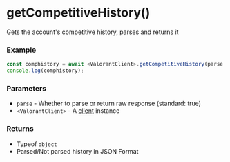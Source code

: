 # getCompetitiveHistory()
Gets the account's competitive history, parses and returns it
</br>

### Example
```js
const comphistory = await <ValorantClient>.getCompetitiveHistory(parse: boolean);
console.log(comphistory);
```

### Parameters
* `parse` - Whether to parse or return raw response (standard: true)
* `<ValorantClient>` - A [client](https://valorant-js.stoplight.io/docs/valorant-js/docs/client/Constructor.md) instance

### Returns
* Typeof `object`
* Parsed/Not parsed history in JSON Format


